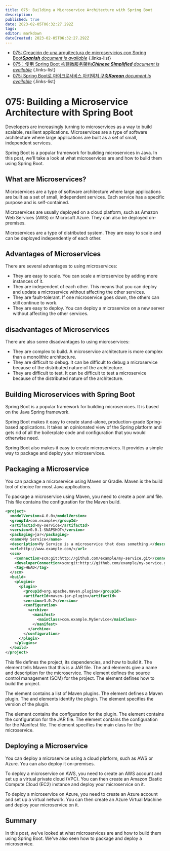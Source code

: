 ```yaml
---
title: 075: Building a Microservice Architecture with Spring Boot
description: 
published: true
date: 2023-02-05T06:32:27.292Z
tags: 
editor: markdown
dateCreated: 2023-02-05T06:32:27.292Z
---
```


- [075: Creación de una arquitectura de microservicios con Spring Boot***Spanish** document is available*](/es/Knowledge-base/Spring-Boot/Learning/075-building-a-microservice-architecture-with-spring-boot)
{.links-list}
- [075：使用 Spring Boot 构建微服务架构***Chinese Simplified** document is available*](/zh/Knowledge-base/Spring-Boot/Learning/075-building-a-microservice-architecture-with-spring-boot)
{.links-list}
- [075: Spring Boot로 마이크로서비스 아키텍처 구축***Korean** document is available*](/ko/Knowledge-base/Spring-Boot/Learning/075-building-a-microservice-architecture-with-spring-boot)
{.links-list}


# 075: Building a Microservice Architecture with Spring Boot

Developers are increasingly turning to microservices as a way to build scalable, resilient applications. Microservices are a type of software architecture where large applications are built as a set of small, independent services.

Spring Boot is a popular framework for building microservices in Java. In this post, we'll take a look at what microservices are and how to build them using Spring Boot.

## What are Microservices?

Microservices are a type of software architecture where large applications are built as a set of small, independent services. Each service has a specific purpose and is self-contained.

Microservices are usually deployed on a cloud platform, such as Amazon Web Services (AWS) or Microsoft Azure. They can also be deployed on-premises.

Microservices are a type of distributed system. They are easy to scale and can be deployed independently of each other.

## Advantages of Microservices

There are several advantages to using microservices:

- They are easy to scale. You can scale a microservice by adding more instances of it.
- They are independent of each other. This means that you can deploy and update a microservice without affecting the other services.
- They are fault-tolerant. If one microservice goes down, the others can still continue to work.
- They are easy to deploy. You can deploy a microservice on a new server without affecting the other services.

## disadvantages of Microservices

There are also some disadvantages to using microservices:

- They are complex to build. A microservice architecture is more complex than a monolithic architecture.
- They are difficult to debug. It can be difficult to debug a microservice because of the distributed nature of the architecture.
- They are difficult to test. It can be difficult to test a microservice because of the distributed nature of the architecture.

## Building Microservices with Spring Boot

Spring Boot is a popular framework for building microservices. It is based on the Java Spring framework.

Spring Boot makes it easy to create stand-alone, production-grade Spring-based applications. It takes an opinionated view of the Spring platform and gets rid of all the boilerplate code and configuration that you would otherwise need.

Spring Boot also makes it easy to create microservices. It provides a simple way to package and deploy your microservices.

## Packaging a Microservice

You can package a microservice using Maven or Gradle. Maven is the build tool of choice for most Java applications.

To package a microservice using Maven, you need to create a pom.xml file. This file contains the configuration for the Maven build.

```xml
<project>
  <modelVersion>4.0.0</modelVersion>
  <groupId>com.example</groupId>
  <artifactId>my-service</artifactId>
  <version>0.0.1-SNAPSHOT</version>
  <packaging>jar</packaging>
  <name>My Service</name>
  <description>My Service is a microservice that does something.</description>
  <url>http://www.example.com/</url>
  <scm>
    <connection>scm:git:http://github.com/example/my-service.git</connection>
    <developerConnection>scm:git:http://github.com/example/my-service.git</developerConnection>
    <tag>HEAD</tag>
  </scm>
  <build>
    <plugins>
      <plugin>
        <groupId>org.apache.maven.plugins</groupId>
        <artifactId>maven-jar-plugin</artifactId>
        <version>3.0.2</version>
        <configuration>
          <archive>
            <manifest>
              <mainClass>com.example.MyService</mainClass>
            </manifest>
          </archive>
        </configuration>
      </plugin>
    </plugins>
  </build>
</project>
```

This file defines the project, its dependencies, and how to build it. The <packaging> element tells Maven that this is a JAR file. The <name> and <description> elements give a name and description for the microservice. The <scm> element defines the source control management (SCM) for the project. The <build> element defines how to build the project.

The <plugins> element contains a list of Maven plugins. The <plugin> element defines a Maven plugin. The <groupId> and <artifactId> elements identify the plugin. The <version> element specifies the version of the plugin.

The <configuration> element contains the configuration for the plugin. The <archive> element contains the configuration for the JAR file. The <manifest> element contains the configuration for the Manifest file. The <mainClass> element specifies the main class for the microservice.

## Deploying a Microservice

You can deploy a microservice using a cloud platform, such as AWS or Azure. You can also deploy it on-premises.

To deploy a microservice on AWS, you need to create an AWS account and set up a virtual private cloud (VPC). You can then create an Amazon Elastic Compute Cloud (EC2) instance and deploy your microservice on it.

To deploy a microservice on Azure, you need to create an Azure account and set up a virtual network. You can then create an Azure Virtual Machine and deploy your microservice on it.

## Summary

In this post, we've looked at what microservices are and how to build them using Spring Boot. We've also seen how to package and deploy a microservice.